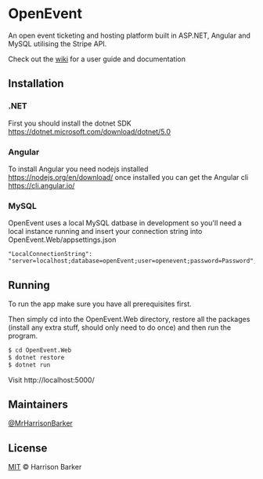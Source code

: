 # OpenEvent

An open event ticketing and hosting platform built in ASP.NET, Angular and MySQL utilising the Stripe API.

Check out the [wiki](../../wiki) for a user guide and documentation

## Installation

### .NET
First you should install the dotnet SDK https://dotnet.microsoft.com/download/dotnet/5.0

### Angular 
To install Angular you need nodejs installed https://nodejs.org/en/download/
once installed you can get the Angular cli https://cli.angular.io/

### MySQL
OpenEvent uses a local MySQL datbase in development so you'll need a local instance running and insert your connection string into OpenEvent.Web/appsettings.json

```
"LocalConnectionString": "server=localhost;database=openEvent;user=openevent;password=Password",
```

## Running

To run the app make sure you have all prerequisites first.

Then simply cd into the OpenEvent.Web directory, restore all the packages (install any extra stuff, should only need to do once) and then run the program.

```sh
$ cd OpenEvent.Web
$ dotnet restore
$ dotnet run
```

Visit http://localhost:5000/

## Maintainers

[@MrHarrisonBarker](https://github.com/MrHarrisonBarker)

## License

[MIT](LICENSE) © Harrison Barker